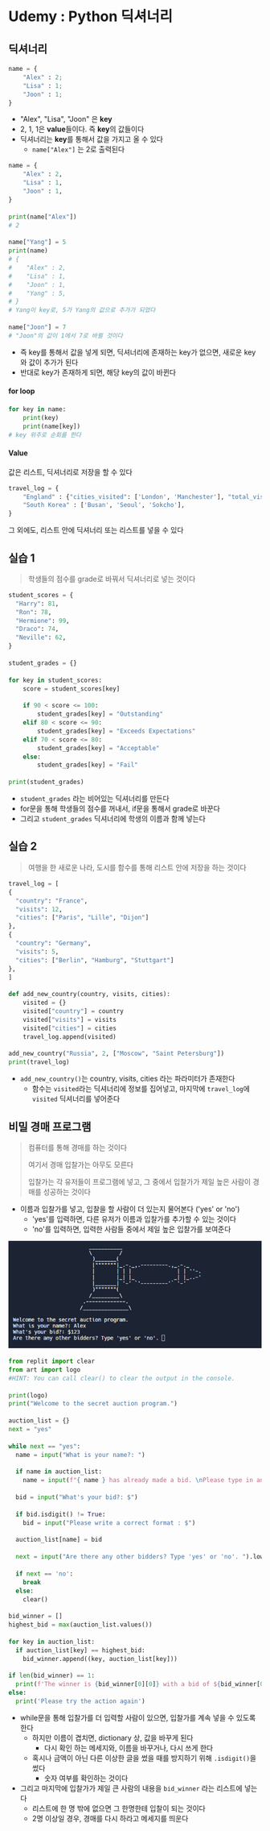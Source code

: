 # Udemy : Python 딕셔너리



## 딕셔너리

```python
name = {
    "Alex" : 2;
    "Lisa" : 1;
    "Joon" : 1;
}
```

- "Alex", "Lisa", "Joon" 은 **key**
- 2, 1, 1은 **value**들이다. 즉 **key**의 값들이다
- 딕셔너리는 **key**를 통해서 값을 가지고 올 수 있다
  - `name["Alex"]` 는 2로 출력된다

```python
name = {
    "Alex" : 2,
    "Lisa" : 1,
    "Joon" : 1,
}

print(name["Alex"])
# 2

name["Yang"] = 5
print(name)
# {
#    "Alex" : 2,
#    "Lisa" : 1,
#    "Joon" : 1,
#    "Yang" : 5,
# }
# Yang이 key로, 5가 Yang의 값으로 추가가 되었다

name["Joon"] = 7
# "Joon"의 값이 1에서 7로 바뀔 것이다
```

- 즉 key를 통해서 값을 넣게 되면, 딕셔너리에 존재하는 key가 없으면, 새로운 key와 값이 추가가 된다
- 반대로 key가 존재하게 되면, 해당 key의 값이 바뀐다



#### for loop

```python
for key in name:
    print(key)
    print(name[key])
# key 위주로 순회를 한다
```



#### Value

값은 리스트, 딕셔너리로 저장을 할 수 있다

```python
travel_log = {
    "England" : {"cities_visited": ['London', 'Manchester'], "total_visits": 1},
    "South Korea" : ['Busan', 'Seoul', 'Sokcho'],
}
```

그 외에도, 리스트 안에 딕셔너리 또는 리스트를 넣을 수 있다



## 실습 1

> 학생들의 점수를 grade로 바꿔서 딕셔너리로 넣는 것이다

```python
student_scores = {
  "Harry": 81,
  "Ron": 78,
  "Hermione": 99, 
  "Draco": 74,
  "Neville": 62,
}

student_grades = {}

for key in student_scores:
    score = student_scores[key]

    if 90 < score <= 100:
        student_grades[key] = "Outstanding"
    elif 80 < score <= 90:
        student_grades[key] = "Exceeds Expectations"
    elif 70 < score <= 80:
        student_grades[key] = "Acceptable"
    else:
        student_grades[key] = "Fail"
    
print(student_grades)
```

- `student_grades` 라는 비어있는 딕셔너리를 만든다
- for문을 통해 학생들의 점수를 꺼내서, if문을 통해서 grade로 바꾼다
- 그리고 `student_grades` 딕셔너리에 학생의 이름과 함께 넣는다



## 실습 2

> 여행을 한 새로운 나라, 도시를 함수를 통해 리스트 안에 저장을 하는 것이다

```python
travel_log = [
{
  "country": "France",
  "visits": 12,
  "cities": ["Paris", "Lille", "Dijon"]
},
{
  "country": "Germany",
  "visits": 5,
  "cities": ["Berlin", "Hamburg", "Stuttgart"]
},
]

def add_new_country(country, visits, cities):
    visited = {}
    visited["country"] = country
    visited["visits"] = visits
    visited["cities"] = cities
    travel_log.append(visited)

add_new_country("Russia", 2, ["Moscow", "Saint Petersburg"])
print(travel_log)
```

- `add_new_country()`는 country, visits, cities 라는 파라미터가 존재한다
  - 함수는 `visited`라는 딕셔너리에 정보를 집어넣고, 마지막에 `travel_log`에 `visited` 딕셔너리를 넣어준다



## 비밀 경매 프로그램

> 컴퓨터를 통해 경매를 하는 것이다
>
> 여기서 경매 입찰가는 아무도 모른다
>
> 입찰가는 각 유저들이 프로그램에 넣고, 그 중에서 입찰가가 제일 높은 사람이 경매를 성공하는 것이다

- 이름과 입찰가를 넣고, 입찰을 할 사람이 더 있는지 물어본다 ('yes' or 'no')
  - 'yes'를 입력하면, 다른 유저가 이름과 입찰가를 추가할 수 있는 것이다
  - 'no'를 입력하면, 입력한 사람들 중에서 제일 높은 입찰가를 보여준다

![image-20230110153517351](9_Udemy_Python_딕셔너리.assets/image-20230110153517351.png)



```python
from replit import clear
from art import logo
#HINT: You can call clear() to clear the output in the console.

print(logo)
print("Welcome to the secret auction program.")

auction_list = {}
next = "yes"

while next == "yes":
  name = input("What is your name?: ")
  
  if name in auction_list:
    name = input(f"{ name } has already made a bid. \nPlease type in another name or type in the name again to change your bid : ")
  
  bid = input("What's your bid?: $")

  if bid.isdigit() != True:
    bid = input("Please write a correct format : $")

  auction_list[name] = bid
  
  next = input("Are there any other bidders? Type 'yes' or 'no'. ").lower()

  if next == 'no':
    break
  else:
    clear()

bid_winner = []
highest_bid = max(auction_list.values())

for key in auction_list:
  if auction_list[key] == highest_bid:
    bid_winner.append((key, auction_list[key]))
                      
if len(bid_winner) == 1:
  print(f'The winner is {bid_winner[0][0]} with a bid of ${bid_winner[0][1]}')
else:
  print('Please try the action again')
```

- while문을 통해 입찰가를 더 입력할 사람이 있으면, 입찰가를 계속 넣을 수 있도록 한다
  - 하지만 이름이 겹치면, dictionary 상, 값을 바꾸게 된다
    - 다시 확인 하는 메세지와, 이름을 바꾸거나, 다시 쓰게 한다
  - 혹시나 금액이 아닌 다른 이상한 글을 썼을 때를 방지하기 위해 `.isdigit()`을 썼다
    - 숫자 여부를 확인하는 것이다
- 그리고 마지막에 입찰가가 제일 큰 사람의 내용을 `bid_winner` 라는 리스트에 넣는다
  - 리스트에 한 명 밖에 없으면 그 한명한테 입찰이 되는 것이다
  - 2명 이상일 경우, 경매를 다시 하라고 메세지를 띄운다

